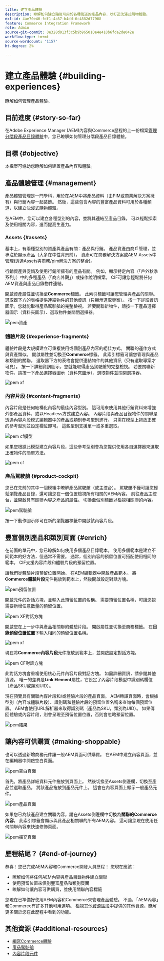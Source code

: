 ```yaml
---
title: 建立產品體驗
description: 瞭解如何建立隨後可用於各種管道的產品內容，以打造沈浸式購物體驗。
exl-id: 4ae70e40-fdf1-4a37-b4dd-0c4882d77908
feature: Commerce Integration Framework
role: Admin
source-git-commit: 0e328d013f3c5b9b965010e4e410b6fda2de042e
workflow-type: tm+mt
source-wordcount: '1157'
ht-degree: 2%

---
```


# 建立產品體驗 {#building-experiences}

瞭解如何管理產品體驗。

## 目前進度 {#story-so-far}

在Adobe Experience Manager (AEM)內容與Commerce歷程的上一份檔案[管理分階段產品目錄體驗](staged-catalog.md)中，您已瞭解如何管理分階段產品目錄體驗。

## 目標 {#objective}

本檔案可協助您瞭解如何建置產品內容和體驗。

## 產品體驗管理 {#management}

產品體驗管理是一門學科，用於在AEM中將產品資料（由PIM或商業解決方案擁有）與行銷內容一起裝飾。 然後，這些包含內容的豐富產品資料可用於各種頻道，以建立沈浸式購物體驗。

在AEM中，您可以建立各種型別的內容，並將其連結至產品目錄。 可以輕鬆探索及使用相關內容，進而提高生產力。

### Assets {#assets}

基本上，有兩種型別的資產與產品有關：產品與行銷。 產品資產由商戶管理，並專注於顯示產品（大多在中性背景前）。 資產可在商務解決方案或AEM Assets中管理(透過Assets與商務/pim解決方案的整合)。

行銷資產與促銷及使用行銷所擁有的產品有關。 例如，顯示特定內容（「戶外秋季系列」）中的多種產品（「商店外觀」）或操作說明檔案。 CIF可讓您輕鬆將任何AEM資產與產品目錄物件連結。

開啟資產屬性並切換至&#x200B;**Commerce**&#x200B;標籤。 此索引標籤可讓您管理與產品的關聯。 選取器下方的表格提供連結物件的其他資訊（只顯示選取專案）。 按一下詳細資訊圖示，您就能取得產品駕駛艙的完整檢視。 若要關聯新物件，請按一下產品選擇器圖示（資料夾圖示）、選取物件並關閉選擇器。

![pem資產](assets/pem-assets.png)

### 體驗片段 {#experience-fragments}

體驗片段是大規模建立可重複使用或個別產品內容的絕佳方式。 關聯的運作方式與資產類似。 開啟屬性並切換至&#x200B;**Commerce**&#x200B;標籤。 此索引標籤可讓您管理與產品和類別的關聯。 選取器下方的表格會提供連結物件的其他資訊（只有選取專案才可見）。 按一下詳細資訊圖示，您就能取得產品駕駛艙的完整檢視。 若要關聯新物件，請按一下產品選擇器圖示（資料夾圖示）、選取物件並關閉選擇器。

![pem xf](assets/pem-xf.png)

### 內容片段 {#content-fragments}

內容片段是任何結構化內容的最佳內容型別。 這可用來使用其他行銷資料來增強外部產品資料，或以Headless方式建立內容。 內容片段與產品目錄物件的關聯是透過內容片段模式編輯器中的產品或類別參考型別進行。 只需在模型上拖放正確的參考型別並設定欄位即可。 這些型別支援單一或多重選取。

![pem cf模型](assets/pem-cf-model.png)

如果您根據此模型建立內容片段，這些參考型別會為您提供使用各自選擇器來選取正確物件的簡單方法。

![pem cf](assets/pem-cf.png)

### 產品駕駛艙 {#product-cockpit}

您已在先前的其中一個模組中瞭解產品駕駛艙（或主控台）。 駕駛艙不僅可讓您輕鬆瀏覽產品目錄，還可讓您在一個位置檢視所有相關的AEM內容。 前往產品主控台，並開啟具有關聯內容之產品的屬性。 切換至個別標籤以檢視相關聯的內容。

![pem駕駛艙](assets/pem-cockpit.png)

按一下動作圖示即可在新的瀏覽器標籤中開啟該內容片段。

## 豐富個別產品和類別頁面 {#enrich}

在前面的單元中，您已瞭解如何使用多個產品目錄範本。 使用多個範本是建立不同範本的好方法，但通常不需要。 通常，個別內容的預留位置可搭配使用相同的範本。 CIF支援內容片段和體驗片段的預留位置。

讓我們從體驗片段預留位置開始。 在AEM編輯器中開啟產品範本。 將&#x200B;**Commerce體驗片段**&#x200B;元件拖放到範本上，然後開啟設定對話方塊。

![pem預留位置](assets/pem-placeholder.png)

開啟元件的對話方塊，並輸入此預留位置的名稱。 需要預留位置名稱，可讓您視需要新增任意數量的預留位置。

![pem XF對話方塊](assets/pem-dialog-xf.png)

開啟您在上一步中與產品相關聯的體驗片段。 開啟屬性並切換至商務標籤。 在&#x200B;**目錄預留位置位置**&#x200B;下輸入相同的預留位置名稱。

![pem xf](assets/pem-xf.png)

現在將&#x200B;**Commerce內容片段**&#x200B;元件拖放到範本上，並開啟設定對話方塊。

![pem CF對話方塊](assets/pem-dialog-cf.png)

此對話方塊會重複使用核心元件內容片段對話方塊。 如需詳細資訊，請參閱其他資源。 唯一的差異是&#x200B;**Link Element**&#x200B;屬性，它設定了內容片段模型中識別碼欄位（產品SKU或類別UID）。

現在預覽具有關聯內容片段和/或體驗片段的產品頁面。 AEM轉譯頁面時，會根據型別（內容或體驗片段）、識別碼和體驗片段的預留位置名稱來查詢每個預留位置。 AEM會使用URL解析器來取得識別碼（產品為SKU，類別為UID）。 如果傳回體驗或內容片段，則會呈現至預留位置位置，否則會忽略預留位置。

![pem結果](assets/pem-result.png)

## 讓內容可供購買 {#making-shoppable}

也可以透過新增商務元件讓一般AEM頁面可供購買。 在AEM中建立內容頁面，並在編輯器中開啟空白頁面。

![pem空白頁面](assets/pem-page-empty.png)

首先，將產品詳細資料元件拖放到頁面上。 然後切換至Assets側邊欄，切換至產品並選取產品。 將該產品拖放到產品元件上。 這會在內容頁面上顯示一般產品元件。

![pem產品頁面](assets/pem-page-product.png)

如果您已為該產品建立關聯內容，請在Assets側邊欄中切換為&#x200B;**關聯的Commerce內容**。 此索引標籤會顯示與此產品相關聯的所有AEM內容。 這可讓您現在使用任何關聯內容來快速修飾頁面。

![pem擴充頁面](assets/pem-page-enriched.png)

## 歷程結尾？ {#end-of-journey}

恭喜！您已完成AEM內容和Commerce開發人員歷程！ 您現在應該：

* 瞭解如何將任何AEM內容與產品目錄物件建立關聯
* 使用預留位置來個別豐富產品和類別頁面
* 瞭解如何讓內容可供購買，並使用關聯內容標籤

您現在已準備好使用AEM內容和Commerce來管理產品體驗。 不過，「AEM內容」和Commerce有許多其他可用選項。 檢視[其他資源區段](#additional-resources)中提供的其他資源，瞭解更多關於您在此歷程中看到的功能。

## 其他資源 {#additional-resources}

* [編寫Commerce體驗](/help/commerce-cloud/authoring/authoring-commerce-experiences.md)
* [產品駕駛艙](/help/commerce-cloud/authoring/product-cockpit.md)
* [內容片段元件](https://experienceleague.adobe.com/docs/experience-manager-core-components/using/wcm-components/content-fragment-component.html?lang=zh-Hant)
